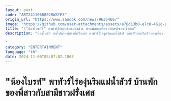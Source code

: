 ```yaml
---
layout: post
code: "ART2411060802HWXYE3"
origin_url: "https://www.sanook.com/news/9636466/"
image: "https://github.com/user-attachments/assets/a78d13b0-e7c8-461c-a077-be5a78b0c1d5"
title: "\"น้องไบรท์\" พาทัวร์ไร่องุ่นริมแม่น้ำลัวร์ บ้านพักของพี่สาวกับสามีชาวฝรั่งเศส"
description: "น้องไบรท์ บินไปบ้านพี่สาวที่ฝรั่งเศส พาทัวร์ไร่องุ่นริมแม่น้ำลัวร์ บ้านพักสำหรับนักท่องเที่ยว บรรยากาศดีมาก 

"
category: "ENTERTAINMENT"
language: "th"
date: 2024-11-06T08:07:02.186Z
---
```


# "น้องไบรท์" พาทัวร์ไร่องุ่นริมแม่น้ำลัวร์ บ้านพักของพี่สาวกับสามีชาวฝรั่งเศส